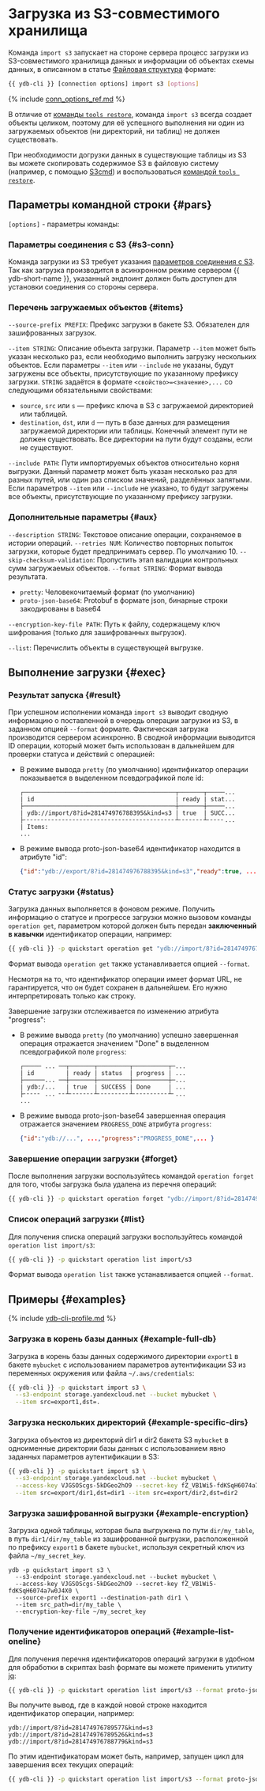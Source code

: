 # Загрузка из S3-совместимого хранилища

Команда `import s3` запускает на стороне сервера процесс загрузки из S3-совместимого хранилища данных и информации об объектах схемы данных, в описанном в статье [Файловая структура](../file-structure.md) формате:

```bash
{{ ydb-cli }} [connection options] import s3 [options]
```

{% include [conn_options_ref.md](../../commands/_includes/conn_options_ref.md) %}

В отличие от [команды `tools restore`](../tools-restore.md), команда `import s3` всегда создает объекты целиком, поэтому для её успешного выполнения ни один из загружаемых объектов (ни директорий, ни таблиц) не должен существовать.

При необходимости догрузки данных в существующие таблицы из S3 вы можете скопировать содержимое S3 в файловую систему (например, с помощью [S3cmd](https://s3tools.org/s3cmd)) и воспользоваться [командой `tools restore`](../tools-restore.md).

## Параметры командной строки {#pars}

`[options]` - параметры команды:

### Параметры соединения с S3 {#s3-conn}

Команда загрузки из S3 требует указания [параметров соединения с S3](../auth-s3.md). Так как загрузка производится в асинхронном режиме сервером {{ ydb-short-name }}, указанный эндпоинт должен быть доступен для установки соединения со стороны сервера.

### Перечень загружаемых объектов {#items}

`--source-prefix PREFIX`: Префикс загрузки в бакете S3. Обязателен для зашифрованных загрузок.

`--item STRING`: Описание объекта загрузки. Параметр `--item` может быть указан несколько раз, если необходимо выполнить загрузку нескольких объектов. Если параметры `--item` или `--include` не указаны, будут загружены все объекты, присутствующие по указанному префиксу загрузки. `STRING` задаётся в формате `<свойство>=<значение>,...` со следующими обязательными свойствами:

- `source`, `src` или `s` — префикс ключа в S3 с загружаемой директорией или таблицей.
- `destination`, `dst`, или `d` —  путь в базе данных для размещения загружаемой директории или таблицы. Конечный элемент пути не должен существовать. Все директории на пути будут созданы, если не существуют.

`--include PATH`: Пути импортируемых объектов относительно корня выгрузки. Данный параметр может быть указан несколько раз для разных путей, или один раз списком значений, разделённых запятыми. Если параметров `--item` или `--include` не указано, то будут загружены все объекты, присутствующие по указанному префиксу загрузки.

### Дополнительные параметры {#aux}

`--description STRING`: Текстовое описание операции, сохраняемое в истории операций.
`--retries NUM`: Количество повторных попыток загрузки, которые будет предпринимать сервер. По умолчанию 10.
`--skip-checksum-validation`: Пропустить этап валидации контрольных сумм загружаемых объектов.
`--format STRING`: Формат вывода результата.

- `pretty`: Человекочитаемый формат (по умолчанию)
- `proto-json-base64`: Protobuf в формате json, бинарные строки закодированы в base64

`--encryption-key-file PATH`: Путь к файлу, содержащему ключ шифрования (только для зашифрованных выгрузок).

`--list`: Перечислить объекты в существующей выгрузке.

## Выполнение загрузки {#exec}

### Результат запуска {#result}

При успешном исполнении команда `import s3` выводит сводную информацию о поставленной в очередь операции загрузки из S3, в заданном опцией `--format` формате. Фактическая загрузка производится сервером асинхронно. В сводной информации выводится ID операции, который может быть использован в дальнейшем для проверки статуса и действий с операцией:

- В режиме вывода `pretty` (по умолчанию) идентификатор операции показывается в выделенном псевдографикой поле id:

  ```text
  ┌───────────────────────────────────────────┬───────┬─────...
  | id                                        | ready | stat...
  ├───────────────────────────────────────────┼───────┼─────...
  | ydb://import/8?id=281474976788395&kind=s3 | true  | SUCC...
  ├╴╴╴╴╴╴╴╴╴╴╴╴╴╴╴╴╴╴╴╴╴╴╴╴╴╴╴╴╴╴╴╴╴╴╴╴╴╴╴╴╴╴╴┴╴╴╴╴╴╴╴┴╴╴╴╴╴...
  | Items:
  ...
  ```

- В режиме вывода proto-json-base64 идентификатор находится в атрибуте "id":

  ```json
  {"id":"ydb://export/8?id=281474976788395&kind=s3","ready":true, ... }
  ```

### Статус загрузки {#status}

Загрузка данных выполняется в фоновом режиме. Получить информацию о статусе и прогрессе загрузки можно вызовом команды `operation get`, параметром которой должен быть передан **заключенный в кавычки** идентификатор операции, например:

``` bash
{{ ydb-cli }} -p quickstart operation get "ydb://import/8?id=281474976788395&kind=s3"
```

Формат вывода `operation get` также устанавливается опцией `--format`.

Несмотря на то, что идентификатор операции имеет формат URL, не гарантируется, что он будет сохранен в дальнейшем. Его нужно интерпретировать только как строку.

Завершение загрузки отслеживается по изменению атрибута "progress":

- В режиме вывода `pretty` (по умолчанию) успешно завершенная операция отражается значением "Done" в выделенном псевдографикой поле `progress`:

  ```text
  ┌───── ... ──┬───────┬─────────┬──────────┬─...
  | id         | ready | status  | progress | ...
  ├──────... ──┼───────┼─────────┼──────────┼─...
  | ydb:/...   | true  | SUCCESS | Done     | ...
  ├╴╴╴╴╴ ... ╴╴┴╴╴╴╴╴╴╴┴╴╴╴╴╴╴╴╴╴┴╴╴╴╴╴╴╴╴╴╴┴╴...
  ...
  ```

- В режиме вывода proto-json-base64 завершенная операция отражается значением `PROGRESS_DONE` атрибута `progress`:

  ```json
  {"id":"ydb://...", ...,"progress":"PROGRESS_DONE",... }
  ```

### Завершение операции загрузки {#forget}

После выполнения загрузки воспользуйтесь командой `operation forget` для того, чтобы загрузка была удалена из перечня операций:

```bash
{{ ydb-cli }} -p quickstart operation forget "ydb://import/8?id=281474976788395&kind=s3"
```

### Список операций загрузки {#list}

Для получения списка операций загрузки воспользуйтесь командой `operation list import/s3`:

```bash
{{ ydb-cli }} -p quickstart operation list import/s3
```

Формат вывода `operation list` также устанавливается опцией `--format`.

## Примеры {#examples}

{% include [ydb-cli-profile.md](../../../../_includes/ydb-cli-profile.md) %}

### Загрузка в корень базы данных {#example-full-db}

Загрузка в корень базы данных содержимого директории `export1` в бакете `mybucket` с использованием параметров аутентификации S3 из переменных окружения или файла `~/.aws/credentials`:

```bash
{{ ydb-cli }} -p quickstart import s3 \
  --s3-endpoint storage.yandexcloud.net --bucket mybucket \
  --item src=export1,dst=.
```

### Загрузка нескольких директорий {#example-specific-dirs}

Загрузка объектов из директорий dir1 и dir2 бакета S3 `mybucket` в одноименные директории базы данных с использованием явно заданных параметров аутентификации в S3:

```bash
{{ ydb-cli }} -p quickstart import s3 \
  --s3-endpoint storage.yandexcloud.net --bucket mybucket \
  --access-key VJGSOScgs-5kDGeo2hO9 --secret-key fZ_VB1Wi5-fdKSqH6074a7w0J4X0 \
  --item src=export/dir1,dst=dir1 --item src=export/dir2,dst=dir2
```

### Загрузка зашифрованной выгрузки {#example-encryption}

Загрузка одной таблицы, которая была выгружена по пути `dir/my_table`, в путь `dir1/dir/my_table` из зашифрованной выгрузки, расположенной по префиксу `export1` в бакете `mybucket`, используя секретный ключ из файла `~/my_secret_key`.

```bashAdd commentMore actions
ydb -p quickstart import s3 \
  --s3-endpoint storage.yandexcloud.net --bucket mybucket \
  --access-key VJGSOScgs-5kDGeo2hO9 --secret-key fZ_VB1Wi5-fdKSqH6074a7w0J4X0 \
  --source-prefix export1 --destination-path dir1 \
  --item src_path=dir/my_table \
  --encryption-key-file ~/my_secret_key
```

### Получение идентификаторов операций {#example-list-oneline}

Для получения перечня идентификаторов операций загрузки в удобном для обработки в скриптах bash формате вы можете применить утилиту [jq](https://stedolan.github.io/jq/download/):

```bash
{{ ydb-cli }} -p quickstart operation list import/s3 --format proto-json-base64 | jq -r ".operations[].id"
```

Вы получите вывод, где в каждой новой строке находится идентификатор операции, например:

```text
ydb://import/8?id=281474976789577&kind=s3
ydb://import/8?id=281474976789526&kind=s3
ydb://import/8?id=281474976788779&kind=s3
```

По этим идентификаторам может быть, например, запущен цикл для завершения всех текущих операций:

```bash
{{ ydb-cli }} -p quickstart operation list import/s3 --format proto-json-base64 | jq -r ".operations[].id" | while read line; do {{ ydb-cli }} -p quickstart operation forget $line;done
```
